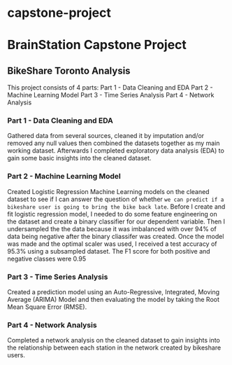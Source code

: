 # capstone-project
# BrainStation Capstone Project
## BikeShare Toronto Analysis

This project consists of 4 parts:
Part 1 - Data Cleaning and EDA
Part 2 - Machine Learning Model
Part 3 - Time Series Analysis
Part 4 - Network Analysis


### Part 1 - Data Cleaning and EDA
Gathered data from several sources, cleaned it by imputation and/or removed any null values then combined the datasets together as my main working dataset. Afterwards I completed exploratory data analysis (EDA) to gain some basic insights into the cleaned dataset.

### Part 2 - Machine Learning Model
Created Logistic Regression Machine Learning models on the cleaned dataset to see if I can answer the question of whether `we can predict if a bikeshare user is going to bring the bike back late`. Before I create and fit logistic regression model, I needed to do some feature engineering on the dataset and create a binary classifier for our dependent variable. Then I undersampled the the data because it was imbalanced with over 94% of data being negative after the binary cliassifer was created. Once the model was made and the optimal scaler was used, I received a test accuracy of 95.3% using a subsampled dataset. The F1 score for both positive and negative classes were 0.95

### Part 3 - Time Series Analysis
Created a prediction model using an Auto-Regressive, Integrated, Moving Average (ARIMA) Model and then evaluating the model by taking the Root Mean Square Error (RMSE).

### Part 4 - Network Analysis
Completed a network analysis on the cleaned dataset to gain insights into the relationship between each station in the network created by bikeshare users.
